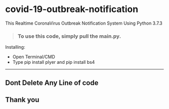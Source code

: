 # covid-19-outbreak-notification

This Realtime CoronaVirus Outbreak Notification System Using Python 3.7.3

> ### To use this code, simply pull the main.py.

Installing:
* Open Terminal/CMD
* Type pip install plyer and pip install bs4

***
## Dont Delete Any Line of code

## Thank you
